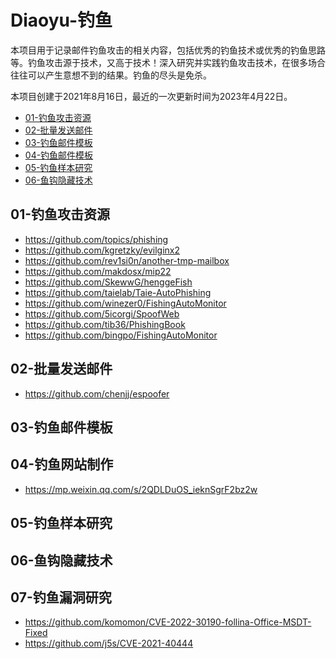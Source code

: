 # Diaoyu-钓鱼

本项目用于记录邮件钓鱼攻击的相关内容，包括优秀的钓鱼技术或优秀的钓鱼思路等。钓鱼攻击源于技术，又高于技术！深入研究并实践钓鱼攻击技术，在很多场合往往可以产生意想不到的结果。钓鱼的尽头是免杀。

本项目创建于2021年8月16日，最近的一次更新时间为2023年4月22日。

- [01-钓鱼攻击资源]()
- [02-批量发送邮件]()
- [03-钓鱼邮件模板]()
- [04-钓鱼邮件模板]()
- [05-钓鱼样本研究]()
- [06-鱼钩隐藏技术]()

## 01-钓鱼攻击资源

- https://github.com/topics/phishing
- https://github.com/kgretzky/evilginx2
- https://github.com/rev1si0n/another-tmp-mailbox
- https://github.com/makdosx/mip22
- https://github.com/SkewwG/henggeFish
- https://github.com/taielab/Taie-AutoPhishing
- https://github.com/winezer0/FishingAutoMonitor
- https://github.com/5icorgi/SpoofWeb
- https://github.com/tib36/PhishingBook
- https://github.com/bingpo/FishingAutoMonitor

## 02-批量发送邮件

- https://github.com/chenjj/espoofer

## 03-钓鱼邮件模板

## 04-钓鱼网站制作

- https://mp.weixin.qq.com/s/2QDLDuOS_ieknSgrF2bz2w

## 05-钓鱼样本研究

## 06-鱼钩隐藏技术

## 07-钓鱼漏洞研究

- https://github.com/komomon/CVE-2022-30190-follina-Office-MSDT-Fixed
- https://github.com/j5s/CVE-2021-40444

